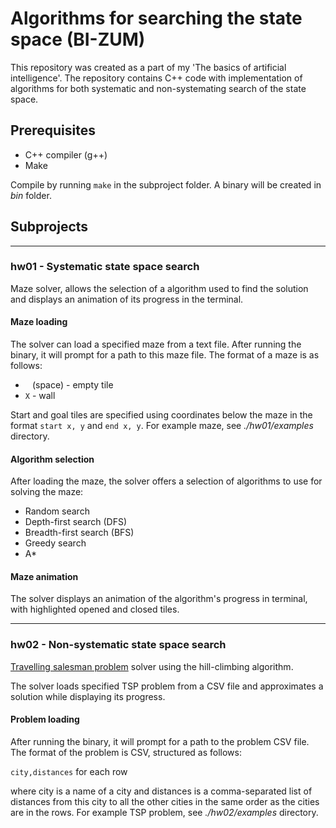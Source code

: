 # Algorithms for searching the state space (BI-ZUM)

This repository was created as a part of my 'The basics of artificial intelligence'. The repository contains C++ code with implementation of algorithms for both systematic and non-systemating search of the state space.

## Prerequisites 
- C++ compiler (g++)
- Make

Compile by running `make` in the subproject folder. A binary will be created in *bin* folder.


## Subprojects

---

### hw01 - Systematic state space search

Maze solver, allows the selection of a algorithm used to find the solution and displays an animation of its progress in the terminal.

#### Maze loading
The solver can load a specified maze from a text file. After running the binary, it will prompt for a path to this maze file. The format of a maze is as follows:
- ` ` (space) - empty tile
- `X` - wall
  
Start and goal tiles are specified using coordinates below the maze in the format `start x, y` and `end x, y`.
For example maze, see *./hw01/examples* directory.

#### Algorithm selection
After loading the maze, the solver offers a selection of algorithms to use for solving the maze:
- Random search
- Depth-first search (DFS)
- Breadth-first search (BFS)
- Greedy search
- A*

#### Maze animation
The solver displays an animation of the algorithm's progress in terminal, with highlighted opened and closed tiles.

---

### hw02 - Non-systematic state space search

[Travelling salesman problem](https://en.wikipedia.org/wiki/Travelling_salesman_problem) solver using the hill-climbing algorithm.

The solver loads specified TSP problem from a CSV file and approximates a solution while displaying its progress.

#### Problem loading
After running the binary, it will prompt for a path to the problem CSV file. The format of the problem is CSV, structured as follows:

`city,distances` for each row

where city is a name of a city and distances is a comma-separated list of distances from this city to all the other cities in the same order as the cities are in the rows. For example TSP problem, see *./hw02/examples* directory.





